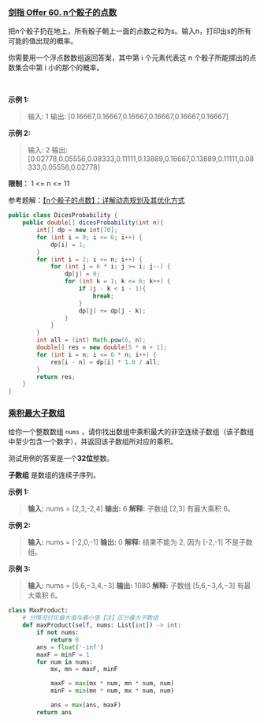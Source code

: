 
### [剑指 Offer 60. n个骰子的点数](https://leetcode.cn/problems/nge-tou-zi-de-dian-shu-lcof/)

把n个骰子扔在地上，所有骰子朝上一面的点数之和为s。输入n，打印出s的所有可能的值出现的概率。

你需要用一个浮点数数组返回答案，其中第 i 个元素代表这 n 个骰子所能掷出的点数集合中第 i 小的那个的概率。

 

**示例 1:**
>输入: 1
输出: [0.16667,0.16667,0.16667,0.16667,0.16667,0.16667]

**示例 2:**
>输入: 2
输出: [0.02778,0.05556,0.08333,0.11111,0.13889,0.16667,0.13889,0.11111,0.08333,0.05556,0.02778]
 

**限制：**
1 <= n <= 11

参考题解：[【n个骰子的点数】：详解动态规划及其优化方式](https://leetcode.cn/problems/nge-tou-zi-de-dian-shu-lcof/solution/nge-tou-zi-de-dian-shu-dong-tai-gui-hua-ji-qi-yo-3/)

```java
public class DicesProbability {
    public double[] dicesProbability(int n){
        int[] dp = new int[70];
        for (int i = 0; i <= 6; i++) {
            dp[i] = 1;
        }
        for (int i = 2; i <= n; i++) {
            for (int j = 6 * i; j >= i; j--) {
                dp[j] = 0;
                for (int k = 1; k <= 6; k++) {
                    if (j - k < i - 1){
                        break;
                    }
                    dp[j] += dp[j - k];
                }
            }
        }
        int all = (int) Math.pow(6, n);
        double[] res = new double[5 * n + 1];
        for (int i = n; i <= 6 * n; i++) {
            res[i - n] = dp[i] * 1.0 / all;
        }
        return res;
    }
}
```




### [乘积最大子数组](https://leetcode.cn/problems/maximum-product-subarray/)

给你一个整数数组 `nums` ，请你找出数组中乘积最大的非空连续子数组（该子数组中至少包含一个数字），并返回该子数组所对应的乘积。

测试用例的答案是一个**32位**整数。

**子数组** 是数组的连续子序列。



**示例 1:**
> **输入:** nums = [2,3,-2,4]
**输出:** 6
**解释:** 子数组 [2,3] 有最大乘积 6。

**示例 2:**
> **输入:** nums = [-2,0,-1]
**输出:** 0
**解释:** 结果不能为 2, 因为 [-2,-1] 不是子数组。

**示例 3:**
> **输入:** nums = [5,6,−3,4,−3]
**输出:** 1080
**解释:** 子数组 [5,6,−3,4,−3] 有最大乘积 6。

```python
class MaxProduct:
    # 分情况讨论最大值与最小值【注】区分最大子数组
    def maxProduct(self, nums: List[int]) -> int:
        if not nums:
            return 0
        ans = float('-inf')
        maxF = minF = 1
        for num in nums:
            mx, mn = maxF, minF

            maxF = max(mx * num, mn * num, num)
            minF = min(mn * num, mx * num, num)

            ans = max(ans, maxF)
        return ans
```